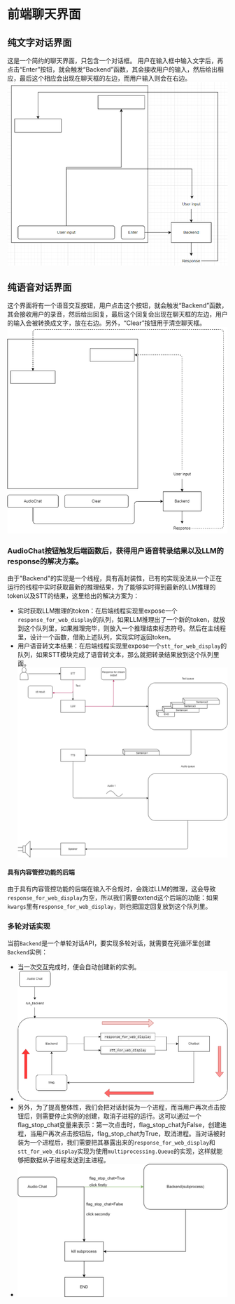 # 前端聊天界面

## 纯文字对话界面
这是一个简约的聊天界面，只包含一个对话框。
用户在输入框中输入文字后，再点击“Enter”按钮，就会触发“Backend”函数，其会接收用户的输入，然后给出相应，最后这个相应会出现在聊天框的左边，而用户输入则会在右边。
![alt text](arch/Web_Arch.png)
## 纯语音对话界面
这个界面将有一个语音交互按钮，用户点击这个按钮，就会触发“Backend”函数，其会接收用户的录音，然后给出回复，最后这个回复会出现在聊天框的左边，用户的输入会被转换成文字，放在右边。另外，“Clear”按钮用于清空聊天框。
![alt text](arch/Web_Arch-s2s.png)
### AudioChat按钮触发后端函数后，获得用户语音转录结果以及LLM的response的解决方案。
由于"Backend"的实现是一个线程，具有高封装性，已有的实现没法从一个正在运行的线程中实时获取最新的推理结果，为了能够实时得到最新的LLM推理的token以及STT的结果，这里给出的解决方案为：

- 实时获取LLM推理的token：在后端线程实现里expose一个`response_for_web_display`的队列，如果LLM推理出了一个新的token，就放到这个队列里，如果推理完毕，则放入一个推理结束标志符号。然后在主线程里，设计一个函数，借助上述队列，实现实时返回token。
- 用户语音转文本结果：在后端线程实现里expose一个`stt_for_web_display`的队列，如果STT模块完成了语音转文本，那么就把转录结果放到这个队列里面。
![alt text](arch/Web_Arch-s2s-web-display.png)
#### 具有内容管控功能的后端
由于具有内容管控功能的后端在输入不合规时，会跳过LLM的推理，这会导致`response_for_web_display`为空，所以我们需要extend这个后端的功能：如果`kwargs`里有`response_for_web_display`，则也把固定回复放到这个队列里。
### 多轮对话实现
当前`Backend`是一个单轮对话API，要实现多轮对话，就需要在死循环里创建`Backend`实例：
- 当一次交互完成时，便会自动创建新的实例。
- ![alt text](arch/Web_Arch-s2s-multi-chat.png)
- 另外，为了提高整体性，我们会把对话封装为一个进程，而当用户再次点击按钮后，则需要停止实例的创建，取消子进程的运行。这可以通过一个flag_stop_chat变量来表示：第一次点击时，flag_stop_chat为False，创建进程，当用户再次点击按钮后，flag_stop_chat为True，取消进程。当对话被封装为一个进程后，我们需要把其暴露出来的`response_for_web_display`和`stt_for_web_display`实现为使用`multiprocessing.Queue`的实现，这样就能够把数据从子进程发送到主进程。
- ![alt text](arch/Web_Arch-s2s-multi-chat-close.png)